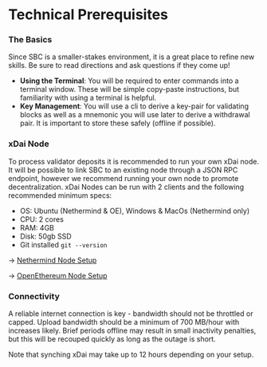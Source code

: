 # Technical Prerequisites

### The Basics

Since SBC is a smaller-stakes environment, it is a great place to refine new skills. Be sure to read directions and ask questions if they come up! &#x20;

* **Using the Terminal**:  You will be required to enter commands into a terminal window. These will be simple copy-paste instructions, but familiarity with using a terminal is helpful.&#x20;
* **Key Management**: You will use a cli to derive a key-pair for validating blocks as well as a mnemonic you will use later to derive a withdrawal pair. It is important to store these safely (offline if possible).

### xDai Node

To process validator deposits it is recommended to run your own xDai node. It will be possible to link SBC to an existing node through a JSON RPC endpoint, however we recommend running your own node to promote decentralization. xDai Nodes can be run with 2 clients and the following recommended minimum specs:

* OS: Ubuntu (Nethermind & OE), Windows & MacOs (Nethermind only)
* CPU: 2 cores
* RAM: 4GB
* Disk: 50gb SSD
* Git installed `git --version`

\-> [Nethermind Node Setup](../../../for-developers/install-xdai-client/nethermind.md)

\-> [OpenEthereum Node Setup](../../../for-developers/install-xdai-client/parity.md)

### Connectivity

A reliable internet connection is key - bandwidth should not be throttled or capped. Upload bandwidth should be a minimum of 700 MB/hour with increases likely. Brief periods offline may result in small inactivity penalties, but this will be recouped quickly as long as the outage is short.

Note that synching xDai may take up to 12 hours depending on your setup.&#x20;





